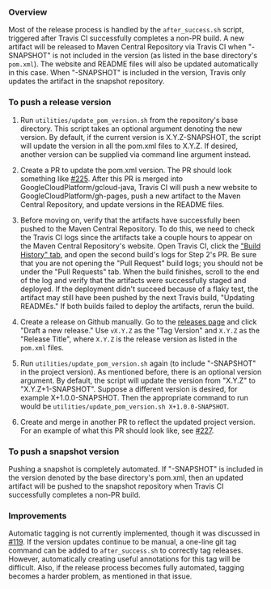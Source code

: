 ### Overview

Most of the release process is handled by the `after_success.sh` script, triggered after Travis CI successfully completes a non-PR build.  A new artifact will be released to Maven Central Repository via Travis CI when "-SNAPSHOT" is not included in the version (as listed in the base directory's `pom.xml`).  The website and README files will also be updated automatically in this case.  When "-SNAPSHOT" is included in the version, Travis only updates the artifact in the snapshot repository.

### To push a release version

1. Run `utilities/update_pom_version.sh` from the repository's base directory.
This script takes an optional argument denoting the new version.  By default, if the current version is X.Y.Z-SNAPSHOT, the script will update the version in all the pom.xml files to X.Y.Z.  If desired, another version can be supplied via command line argument instead.

2. Create a PR to update the pom.xml version.
The PR should look something like [#225](https://github.com/GoogleCloudPlatform/gcloud-java/pull/225).  After this PR is merged into GoogleCloudPlatform/gcloud-java, Travis CI will push a new website to GoogleCloudPlatform/gh-pages, push a new artifact to the Maven Central Repository, and update versions in the README files.

3. Before moving on, verify that the artifacts have successfully been pushed to the Maven Central Repository.  To do this, we need to check the Travis CI logs since the artifacts take a couple hours to appear on the Maven Central Repository's website.  Open Travis CI, click the ["Build History" tab](https://travis-ci.org/GoogleCloudPlatform/gcloud-java/builds), and open the second build's logs for Step 2's PR.  Be sure that you are not opening the "Pull Request" build logs; you should not be under the "Pull Requests" tab.  When the build finishes, scroll to the end of the log and verify that the artifacts were successfully staged and deployed.  If the deployment didn't succeed because of a flaky test, the artifact may still have been pushed by the next Travis build, "Updating READMEs."  If both builds failed to deploy the artifacts, rerun the build.

4. Create a release on Github manually.
Go to the [releases page](https://github.com/GoogleCloudPlatform/gcloud-java/releases) and click "Draft a new release."  Use `vX.Y.Z` as the "Tag Version" and `X.Y.Z` as the "Release Title", where `X.Y.Z` is the release version as listed in the `pom.xml` files.

5. Run `utilities/update_pom_version.sh` again (to include "-SNAPSHOT" in the project version).
As mentioned before, there is an optional version argument.  By default, the script will update the version from "X.Y.Z" to "X.Y.Z+1-SNAPSHOT".  Suppose a different version is desired, for example X+1.0.0-SNAPSHOT.  Then the appropriate command to run would be `utilities/update_pom_version.sh X+1.0.0-SNAPSHOT`.

6. Create and merge in another PR to reflect the updated project version.  For an example of what this PR should look like, see [#227](https://github.com/GoogleCloudPlatform/gcloud-java/pull/227).

### To push a snapshot version

Pushing a snapshot is completely automated.  If "-SNAPSHOT" is included in the version denoted by the base directory's pom.xml, then an updated artifact will be pushed to the snapshot repository when Travis CI successfully completes a non-PR build.

### Improvements

Automatic tagging is not currently implemented, though it was discussed in [#119](https://github.com/GoogleCloudPlatform/gcloud-java/pull/119).  If the version updates continue to be manual, a one-line git tag command can be added to `after_success.sh` to correctly tag releases.  However, automatically creating useful annotations for this tag will be difficult.  Also, if the release process becomes fully automated, tagging becomes a harder problem, as mentioned in that issue.
